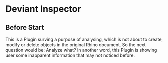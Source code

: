 # Deviant Inspector

## Before Start
This is a Plugin surving a purpose of analysing, which is not about to create, modify or delete objects in the original Rhino document. So the next question would be: Analyze what? In another word, this PlugIn is showing user some inapparent information that may not noticed before.
